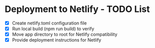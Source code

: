 # Deployment to Netlify - TODO List

- [x] Create netlify.toml configuration file
- [x] Run local build (npm run build) to verify
- [x] Move app directory to root for Netlify compatibility
- [x] Provide deployment instructions for Netlify
